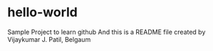 # hello-world
Sample Project to learn github
And this is a README file created by Vijaykumar J. Patil, Belgaum

